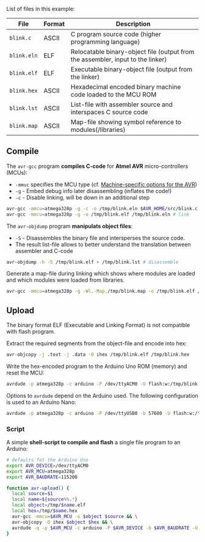 
List of files in this example:

File         | Format | Description
-------------|--------|------------------
`blink.c`    | ASCII  | C program source code (higher programming language)
`blink.eln`  | ELF    | Relocatable binary-object file (output from the assembler, input to the linker)
`blink.elf`  | ELF    | Executable binary-object file (output from the linker) 
`blink.hex`  | ASCII  | Hexadecimal encoded binary machine code loaded to the MCU ROM
`blink.lst`  | ASCII  | List-file with assembler source and interspaces C source code
`blink.map`  | ASCII | Map-file showing symbol reference to modules(/libraries)

## Compile

The `avr-gcc` program **compiles C-code** for **Atmel AVR** micro-controllers (MCUs):

* `-mmuc` specifies the MCU type (cf. [Machine-specific options for the AVR](http://www.nongnu.org/avr-libc/user-manual/using_tools.html))
* `-g` - Embed debug info later disassembling (inflates the code!)
* `-c` - Disable linking, will be down in an additional step

```bash
avr-gcc -mmcu=atmega328p -g -c -o /tmp/blink.eln $AVR_HOME/src/blink.c # compile
avr-gcc -mmcu=atmega328p -g -o /tmp/blink.elf /tmp/blink.eln # link
```

The `avr-objdump` program  **manipulats object files**: 

* `-S` - Disassembles the binary file and intersperses the source code.
* The result list-file allows to better understand the translation between assembler and C-code

```bash
avr-objdump -h -S /tmp/blink.elf > /tmp/blink.lst # disassemble
```

Generate a map-file during linking which shows where modules are loaded and which modules were loaded from libraries.

```bash
avr-gcc -mmcu=atmega328p -g -Wl,-Map,/tmp/blink.map -o /tmp/blink.elf /tmp/blink.eln # re-link
```

## Upload

The binary format ELF (Executable and Linking Format) is not compatible with flash program.

Extract the required segments from the object-file and encode into hex:

```bash
avr-objcopy -j .text -j .data -O ihex /tmp/blink.elf /tmp/blink.hex
```

Write the hex-encoded program to the Arduino Uno ROM (memory) and reset the MCU:

```bash
avrdude -p atmega328p -c arduino -P /dev/ttyACM0 -U flash:w:/tmp/blink.hex:i
```

Options to `avrdude` depend on the Arduino used. The following configuration is used to an Arduino Nano:

```bash
avrdude -p atmega328p -c arduino -P /dev/ttyUSB0 -b 57600 -U flash:w:/tmp/blink.hex:i
```

### Script

A simple **shell-script to compile and flash** a single file program to an Arduino:

```bash
# defaults fot the Arduino Uno
export AVR_DEVICE=/dev/ttyACM0 
export AVR_MCU=atmega328p
export AVR_BAUDRATE=115200

function avr-upload() {
  local source=$1
  local name=${source%%.*}
  local object=/tmp/$name.elf
  local hex=/tmp/$name.hex
  avr-gcc -mmcu=$AVR_MCU -o $object $source && \
  avr-objcopy -O ihex $object $hex && \
  avrdude -q -p $AVR_MCU -c arduino -P $AVR_DEVICE -b $AVR_BAUDRATE -U flash:w:$hex:i
}
```

